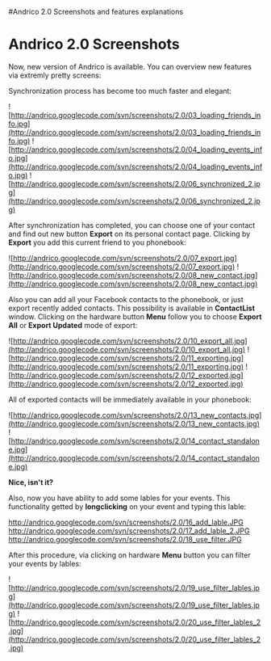 #Andrico 2.0 Screenshots and features explanations

# Andrico 2.0 Screenshots #

Now, new version of Andrico is available.
You can overview new features via extremly pretty screens:

Synchronization process has become too much faster and elegant:

![http://andrico.googlecode.com/svn/screenshots/2.0/03_loading_friends_info.jpg](http://andrico.googlecode.com/svn/screenshots/2.0/03_loading_friends_info.jpg) ![http://andrico.googlecode.com/svn/screenshots/2.0/04_loading_events_info.jpg](http://andrico.googlecode.com/svn/screenshots/2.0/04_loading_events_info.jpg) ![http://andrico.googlecode.com/svn/screenshots/2.0/06_synchronized_2.jpg](http://andrico.googlecode.com/svn/screenshots/2.0/06_synchronized_2.jpg)


After synchronization has completed, you can choose one of your contact and find out new button **Export** on its personal contact page. Clicking by **Export** you add this current friend to you phonebook:

![http://andrico.googlecode.com/svn/screenshots/2.0/07_export.jpg](http://andrico.googlecode.com/svn/screenshots/2.0/07_export.jpg) ![http://andrico.googlecode.com/svn/screenshots/2.0/08_new_contact.jpg](http://andrico.googlecode.com/svn/screenshots/2.0/08_new_contact.jpg)


Also you can add all your Facebook contacts to the phonebook, or just export recently added contacts. This possibility is available in **ContactList** window. Clicking on the hardware button **Menu** follow you to choose **Export All** or **Export Updated** mode of export:

![http://andrico.googlecode.com/svn/screenshots/2.0/10_export_all.jpg](http://andrico.googlecode.com/svn/screenshots/2.0/10_export_all.jpg) ![http://andrico.googlecode.com/svn/screenshots/2.0/11_exporting.jpg](http://andrico.googlecode.com/svn/screenshots/2.0/11_exporting.jpg) ![http://andrico.googlecode.com/svn/screenshots/2.0/12_exported.jpg](http://andrico.googlecode.com/svn/screenshots/2.0/12_exported.jpg)


All of exported contacts will be immediately available in your phonebook:

![http://andrico.googlecode.com/svn/screenshots/2.0/13_new_contacts.jpg](http://andrico.googlecode.com/svn/screenshots/2.0/13_new_contacts.jpg) ![http://andrico.googlecode.com/svn/screenshots/2.0/14_contact_standalone.jpg](http://andrico.googlecode.com/svn/screenshots/2.0/14_contact_standalone.jpg)


**Nice, isn't it?**


Also, now you have ability to add some lables for your events. This functionality getted by **longclicking** on your event and typing this lable:

http://andrico.googlecode.com/svn/screenshots/2.0/16_add_lable.JPG http://andrico.googlecode.com/svn/screenshots/2.0/17_add_lable_2.JPG http://andrico.googlecode.com/svn/screenshots/2.0/18_use_filter.JPG


After this procedure, via clicking on hardware **Menu** button you can filter your events by lables:

![http://andrico.googlecode.com/svn/screenshots/2.0/19_use_filter_lables.jpg](http://andrico.googlecode.com/svn/screenshots/2.0/19_use_filter_lables.jpg) ![http://andrico.googlecode.com/svn/screenshots/2.0/20_use_filter_lables_2.jpg](http://andrico.googlecode.com/svn/screenshots/2.0/20_use_filter_lables_2.jpg)

